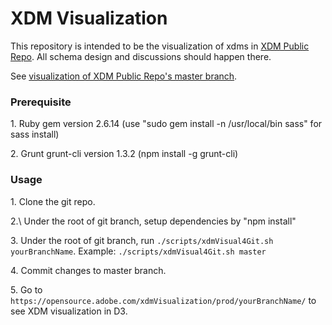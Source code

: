 # XDM Visualization

This repository is intended to be the visualization of xdms in [XDM Public Repo](https://github.com/adobe/xdm). All schema design and discussions should happen there.

See [visualization of XDM Public Repo's master branch](https://opensource.adobe.com/xdmVisualization/prod/master/).

### Prerequisite

1\. Ruby gem version 2.6.14 (use "sudo gem install -n /usr/local/bin sass" for sass install)

2\. Grunt grunt-cli version 1.3.2 (npm install -g grunt-cli)

### Usage
        
1\. Clone the git repo.

2.\ Under the root of git branch, setup dependencies by "npm install"

3\. Under the root of git branch, run `./scripts/xdmVisual4Git.sh yourBranchName`. Example: `./scripts/xdmVisual4Git.sh master`

4\. Commit changes to master branch.

5\. Go to `https://opensource.adobe.com/xdmVisualization/prod/yourBranchName/` to see XDM visualization in D3. 